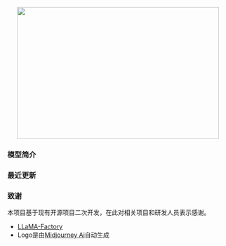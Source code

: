 <p align="center">
  <img width="460" height="300" src="https://github.com/zhiweihu1103/AgriMa/blob/main/pics/logo.jpg">
</p>

### 模型简介
### 最近更新
### 致谢
本项目基于现有开源项目二次开发，在此对相关项目和研发人员表示感谢。
* [LLaMA-Factory](https://github.com/hiyouga/LLaMA-Factory)
* Logo是由[Midjourney Ai](https://www.imagine.art/dashboard/tool/from-text?utm_source=google&utm_medium=cpc&utm_campaign=Traffic_Sale&utm_term=midjourney%20ai&utm_campaign=&utm_source=adwords&utm_medium=ppc&hsa_acc=3029240990&hsa_cam=20922987350&hsa_grp=158341820100&hsa_ad=686960810072&hsa_src=g&hsa_tgt=kwd-1675638903539&hsa_kw=midjourney%20ai&hsa_mt=b&hsa_net=adwords&hsa_ver=3&gad_source=1&gclid=CjwKCAiAzJOtBhALEiwAtwj8tl26ITaTFTkwwm4sJ7W_fLC3ifEgsNxAZkFXLnLB7PX9le8EPSN9GRoC88IQAvD_BwE)自动生成

